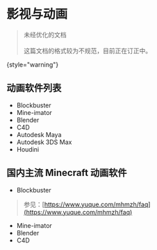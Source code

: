 # 影视与动画

>未经优化的文档<br></br>
>这篇文档的格式较为不规范，目前正在订正中。
>
{style="warning"}

## 动画软件列表

- Blockbuster
- Mine-imator
- Blender
- C4D
- Autodesk Maya
- Autodesk 3DS Max
- Houdini

## 国内主流 Minecraft 动画软件

- Blockbuster
>参见：[https://www.yuque.com/mhmzh/faq](https://www.yuque.com/mhmzh/faq)
- Mine-imator
- Blender
- C4D

